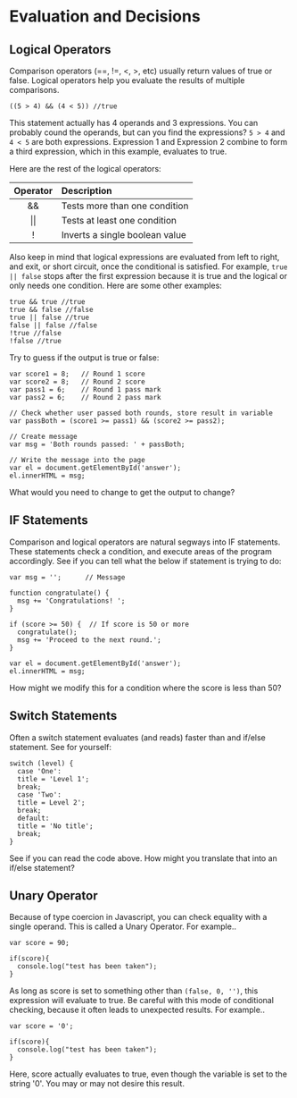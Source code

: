 # Evaluation and Decisions

## Logical Operators

Comparison operators (==, !=, <, >, etc) usually return values of true or false. Logical operators help you evaluate the results of multiple comparisons. 

`((5 > 4) && (4 < 5)) //true`

This statement actually has 4 operands and 3 expressions. You can probably cound the operands, but can you find the expressions? `5 > 4` and `4 < 5` are both expressions. Expression 1 and Expression 2 combine to form a third expression, which in this example, evaluates to true. 

Here are the rest of the logical operators:

Operator | Description 
:---: | :--- 
&& | Tests more than one condition
\|\| | Tests at least one condition
! | Inverts a single boolean value

Also keep in mind that logical expressions are evaluated from left to right, and exit, or short circuit, once the conditional is satisfied. For example, `true || false` stops after the first expression because it is true and the logical or only needs one condition. Here are some other examples:

```
true && true //true
true && false //false
true || false //true
false || false //false
!true //false
!false //true
```

Try to guess if the output is true or false:

```
var score1 = 8;   // Round 1 score
var score2 = 8;   // Round 2 score
var pass1 = 6;    // Round 1 pass mark
var pass2 = 6;    // Round 2 pass mark

// Check whether user passed both rounds, store result in variable
var passBoth = (score1 >= pass1) && (score2 >= pass2);

// Create message
var msg = 'Both rounds passed: ' + passBoth;

// Write the message into the page
var el = document.getElementById('answer');
el.innerHTML = msg;
```
What would you need to change to get the output to change?

## IF Statements

Comparison and logical operators are natural segways into IF statements. These statements check a condition, and execute areas of the program accordingly. See if you can tell what the below if statement is trying to do:

```var score = 75;    // Score
var msg = '';      // Message

function congratulate() {
  msg += 'Congratulations! ';
}

if (score >= 50) {  // If score is 50 or more
  congratulate();
  msg += 'Proceed to the next round.';
}

var el = document.getElementById('answer');
el.innerHTML = msg;
```

How might we modify this for a condition where the score is less than 50?

## Switch Statements

Often a switch statement evaluates (and reads) faster than and if/else statement. See for yourself:

```
switch (level) {
  case 'One':
  title = 'Level 1';
  break;
  case 'Two':
  title = Level 2';
  break;
  default:
  title = 'No title';
  break;
}
```
See if you can read the code above. How might you translate that into an if/else statement?

## Unary Operator

Because of type coercion in Javascript, you can check equality with a single operand. This is called a Unary Operator. For example..

```
var score = 90;

if(score){
  console.log("test has been taken");
}
```
As long as score is set to something other than `(false, 0, '')`, this expression will evaluate to true. Be careful with this mode of conditional checking, because it often leads to unexpected results. For example..

```
var score = '0';

if(score){
  console.log("test has been taken");
}
```
Here, score actually evaluates to true, even though the variable is set to the string '0'. You may or may not desire this result. 

